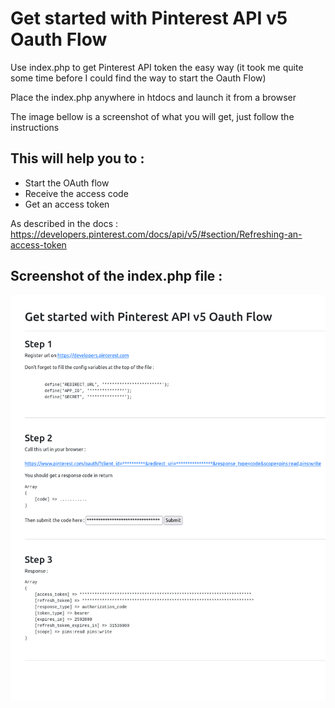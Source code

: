 # Get started with Pinterest API v5 Oauth Flow

Use index.php to get Pinterest API token the easy way (it took me quite some time before I could find the way to start the Oauth Flow)

Place the index.php anywhere in htdocs and launch it from a browser

The image bellow is a screenshot of what you will get, just follow the instructions

## This will help you to :

- Start the OAuth flow
- Receive the access code
- Get an access token

As described in the docs :
https://developers.pinterest.com/docs/api/v5/#section/Refreshing-an-access-token

## Screenshot of the index.php file :


![Capture du 2021-04-01 13-13-49](https://github.com/antoinebaron/get_started_with_pinterest_api/blob/main/screenshot.png)
